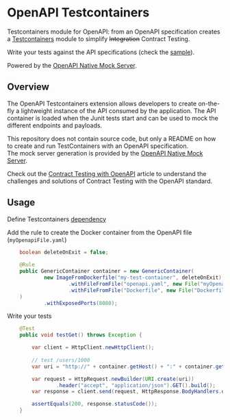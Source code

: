 # OpenAPI Testcontainers

Testcontainers module for OpenAPI: from an OpenAPI specification creates a [Testcontainers](https://www.testcontainers.org/) module to simplify ~~Integration~~ Contract Testing.

Write your tests against the API specifications (check the [sample](https://github.com/gcatanese/openapi-testcontainers-demo)).

Powered by the [OpenAPI Native Mock Server](https://github.com/gcatanese/openapi-native-mock-server).

## Overview

The OpenAPI Testcontainers extension allows developers to create on-the-fly a lightweight instance of the API consumed by the application.
The API container is loaded when the Junit tests start and can be used to mock the different endpoints and payloads.

This repository does not contain source code, but only a README on how to create and run TestContainers with an OpenAPI specification.  
The mock server generation is provided by the [OpenAPI Native Mock Server](https://github.com/gcatanese/openapi-native-mock-server).

Check out the [Contract Testing with OpenAPI](https://beppecatanese.hashnode.dev/contract-testing-with-openapi) article
to understand the challenges and solutions of Contract Testing with the OpenAPI standard.


## Usage

Define Testcontainers [dependency](https://www.testcontainers.org/#prerequisites) 

Add the rule to create the Docker container from the OpenAPI file (`myOpenapiFile.yaml`)  
```java
    boolean deleteOnExit = false;
    
    @Rule
    public GenericContainer container = new GenericContainer(
            new ImageFromDockerfile("my-test-container", deleteOnExit)
                    .withFileFromFile("openapi.yaml", new File("myOpenapiFile.yaml"))
                    .withFileFromFile("Dockerfile", new File("Dockerfile"))
    )
            .withExposedPorts(8080);

```
Write your tests
```java
    @Test
    public void testGet() throws Exception {

        var client = HttpClient.newHttpClient();
        
        // test /users/1000
        var uri = "http://" + container.getHost() + ":" + container.getFirstMappedPort() + "/users/1000";

        var request = HttpRequest.newBuilder(URI.create(uri))
                .header("accept", "application/json").GET().build();
        var response = client.send(request, HttpResponse.BodyHandlers.ofString());

        assertEquals(200, response.statusCode());
    }

```

